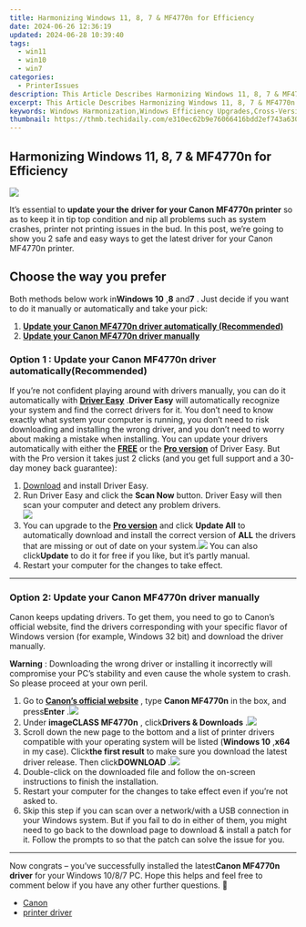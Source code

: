 ```yaml
---
title: Harmonizing Windows 11, 8, 7 & MF4770n for Efficiency
date: 2024-06-26 12:36:19
updated: 2024-06-28 10:39:40
tags:
  - win11
  - win10
  - win7
categories:
  - PrinterIssues
description: This Article Describes Harmonizing Windows 11, 8, 7 & MF4770n for Efficiency
excerpt: This Article Describes Harmonizing Windows 11, 8, 7 & MF4770n for Efficiency
keywords: Windows Harmonization,Windows Efficiency Upgrades,Cross-Version Compatibility,Windows Integration Techniques,Unified Operating System Configuration,Windows OS Updates Management,Multi-OS Optimization Strategies
thumbnail: https://thmb.techidaily.com/e310ec62b9e76066416bdd2ef743a630e77fd957f894ef784fb3007ebc56c01f.jpg
---
```


## Harmonizing Windows 11, 8, 7 & MF4770n for Efficiency

![](https://images.drivereasy.com/wp-content/uploads/2018/07/img_5b4c7d7f89ce2.jpg)

It’s essential to **update your the**   **driver for your Canon MF4770n printer** so as to keep it in tip top condition and nip all problems such as system crashes, printer not printing issues in the bud. In this post, we’re going to show you 2 safe and easy ways to get the latest driver for your Canon MF4770n printer.

## Choose the way you prefer

 Both methods below work in**Windows 10** ,**8** and**7** . Just decide if you want to do it manually or automatically and take your pick:

1. **[Update your Canon MF4770n driver automatically (Recommended)](#O1)**
2. [**Update your Canon MF4770n driver manually**](#O2)

### Option 1 : Update your Canon MF4770n driver automatically(Recommended)

If you’re not confident playing around with drivers manually, you can do it automatically with [](https://tools.techidaily.com/drivereasy/download/) **[Driver Easy](https://tools.techidaily.com/drivereasy/download/)** .**Driver Easy**  will automatically recognize your system and find the correct drivers for it. You don’t need to know exactly what system your computer is running, you don’t need to risk downloading and installing the wrong driver, and you don’t need to worry about making a mistake when installing. You can update your drivers automatically with either the [**FREE**](https://tools.techidaily.com/drivereasy/download/) [](https://tools.techidaily.com/drivereasy/download/) or the **[Pro version](https://tools.techidaily.com/drivereasy/download/)**  of Driver Easy. But with the Pro version it takes just 2 clicks (and you get full support and a 30-day money back guarantee):

1. [Download](https://tools.techidaily.com/drivereasy/download/) and install Driver Easy.
2. Run Driver Easy and click the **Scan Now** button. Driver Easy will then scan your computer and detect any problem drivers.  
![](https://images.drivereasy.com/wp-content/uploads/2018/11/img_5bfa3dfb7f029.jpg)
3. You can upgrade to the **[Pro version](https://tools.techidaily.com/drivereasy/download/)**  and click **Update All** to automatically download and install the correct version of **ALL**  the drivers that are missing or out of date on your system.![](https://images.drivereasy.com/wp-content/uploads/2018/07/img_5b4c7e148fdf8.jpg) You can also click**Update** to do it for free if you like, but it’s partly manual.
4. Restart your computer for the changes to take effect.

---

### **Option 2: Update your Canon MF4770n driver manually**

 Canon keeps updating drivers. To get them, you need to go to Canon’s official website, find the drivers corresponding with your specific flavor of Windows version (for example, Windows 32 bit) and download the driver manually.

**Warning** : Downloading the wrong driver or installing it incorrectly will compromise your PC’s stability and even cause the whole system to crash. So please proceed at your own peril.

1. Go to **[Canon’s official website](https://www.usa.canon.com/internet/portal/us/home)**  , type **Canon MF4770n** in the box, and press**Enter** .![](https://images.drivereasy.com/wp-content/uploads/2018/05/img_5b03f1a0cf44c.png)
2. Under **imageCLASS MF4770n** , click**Drivers & Downloads** .![](https://images.drivereasy.com/wp-content/uploads/2018/05/img_5b03db4a0d862.jpg)
3. Scroll down the new page to the bottom and a list of printer drivers compatible with your operating system will be listed (**Windows 10** ,**x64** in my case). Click**the first result** to make sure you download the latest driver release. Then click**DOWNLOAD** .![](https://images.drivereasy.com/wp-content/uploads/2018/05/img_5b03db3044199.jpg)
4. Double-click on the downloaded file and follow the on-screen instructions to finish the installation.
5. Restart your computer for the changes to take effect even if you’re not asked to.
6. Skip this step if you can scan over a network/with a USB connection in your Windows system. But if you fail to do in either of them, you might need to go back to the download page to download & install a patch for it. Follow the prompts to so that the patch can solve the issue for you.

---

 Now congrats – you’ve successfully installed the latest**Canon MF4770n driver** for your Windows 10/8/7 PC. Hope this helps and feel free to comment below if you have any other further questions. 🙂

* [Canon](https://tools.techidaily.com/drivereasy/download/)
* [printer driver](https://tools.techidaily.com/drivereasy/download/)

<ins class="adsbygoogle"
     style="display:block"
     data-ad-format="autorelaxed"
     data-ad-client="ca-pub-7571918770474297"
     data-ad-slot="1223367746"></ins>



<ins class="adsbygoogle"
     style="display:block"
     data-ad-client="ca-pub-7571918770474297"
     data-ad-slot="8358498916"
     data-ad-format="auto"
     data-full-width-responsive="true"></ins>
